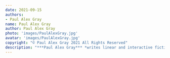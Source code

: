 ```yaml
---
date: 2021-09-15
authors:
- Paul Alex Gray
name: Paul Alex Gray
author: Paul Alex Gray
photo: 'images/PaulAlexGray.jpg'
avatar: 'images/PaulAlexGray.jpg'
copyright: "© Paul Alex Gray 2021 All Rights Reserved"
description: "***Paul Alex Gray*** *writes linear and interactive fiction starring sentient black holes, wayward sea monsters, curious AIs and more. His work has been published in* Nature Futures, Andromeda Spaceways, PodCastle *and others. Paul grew up by the beaches of Australia, then traveled the world and now lives in Canada. On his adventures, he has been a startup founder, game designer and mentor to technology entrepreneurs. Chat with him on Twitter [@paulalexgray](https://twitter.com/paulalexgray) or visit [www.paulalexgray.com](https://paulalexgray.com/).*"
---
```



